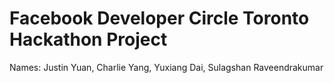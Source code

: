 # Facebook Developer Circle Toronto Hackathon Project

Names: Justin Yuan, Charlie Yang, Yuxiang Dai, Sulagshan Raveendrakumar
